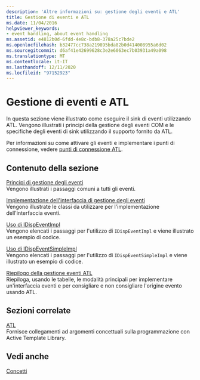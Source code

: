 ```yaml
---
description: 'Altre informazioni su: gestione degli eventi e ATL'
title: Gestione di eventi e ATL
ms.date: 11/04/2016
helpviewer_keywords:
- event handling, about event handling
ms.assetid: e4812b0d-6fdd-4e8c-bdb8-378a25c7bde2
ms.openlocfilehash: b32477cc738a219895bda82b0d414008955a6d02
ms.sourcegitcommit: d6af41e42699628c3e2e6063ec7b03931a49a098
ms.translationtype: MT
ms.contentlocale: it-IT
ms.lasthandoff: 12/11/2020
ms.locfileid: "97152923"
---
```

# <a name="event-handling-and-atl"></a>Gestione di eventi e ATL

In questa sezione viene illustrato come eseguire il sink di eventi utilizzando ATL. Vengono illustrati i principi della gestione degli eventi COM e le specifiche degli eventi di sink utilizzando il supporto fornito da ATL.

Per informazioni su come attivare gli eventi e implementare i punti di connessione, vedere [punti di connessione ATL](../atl/atl-connection-points.md).

## <a name="in-this-section"></a>Contenuto della sezione

[Principi di gestione degli eventi](../atl/event-handling-principles.md)<br/>
Vengono illustrati i passaggi comuni a tutti gli eventi.

[Implementazione dell'interfaccia di gestione degli eventi](../atl/implementing-the-event-handling-interface.md)<br/>
Vengono illustrate le classi da utilizzare per l'implementazione dell'interfaccia eventi.

[Uso di IDispEventImpl](../atl/using-idispeventimpl.md)<br/>
Vengono elencati i passaggi per l'utilizzo di `IDispEventImpl` e viene illustrato un esempio di codice.

[Uso di IDispEventSimpleImpl](../atl/using-idispeventsimpleimpl.md)<br/>
Vengono elencati i passaggi per l'utilizzo di `IDispEventSimpleImpl` e viene illustrato un esempio di codice.

[Riepilogo della gestione eventi ATL](../atl/atl-event-handling-summary.md)<br/>
Riepiloga, usando le tabelle, le modalità principali per implementare un'interfaccia eventi e per consigliare e non consigliare l'origine evento usando ATL.

## <a name="related-sections"></a>Sezioni correlate

[ATL](../atl/active-template-library-atl-concepts.md)<br/>
Fornisce collegamenti ad argomenti concettuali sulla programmazione con Active Template Library.

## <a name="see-also"></a>Vedi anche

[Concetti](../atl/active-template-library-atl-concepts.md)
